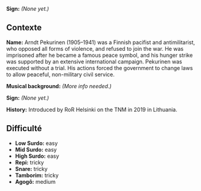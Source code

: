 **Sign:** *(None yet.)*

## Contexte

**Name:** Arndt Pekurinen (1905–1941) was a Finnish pacifist and antimilitarist,
who opposed all forms of violence, and refused to join the war. He was
imprisoned after he became a famous peace symbol, and his hunger strike was
supported by an extensive international campaign. Pekurinen was executed without
a trial. His actions forced the government to change laws to allow peaceful,
non-military civil service.

**Musical background:** *(More info needed.)*

**Sign:** *(None yet.)*

**History:** Introduced by RoR Helsinki on the TNM in 2019 in Lithuania.

## Difficulté

* **Low Surdo:** easy
* **Mid Surdo:** easy
* **High Surdo:** easy
* **Repi:** tricky
* **Snare:** tricky
* **Tamborim:** tricky
* **Agogô:** medium
